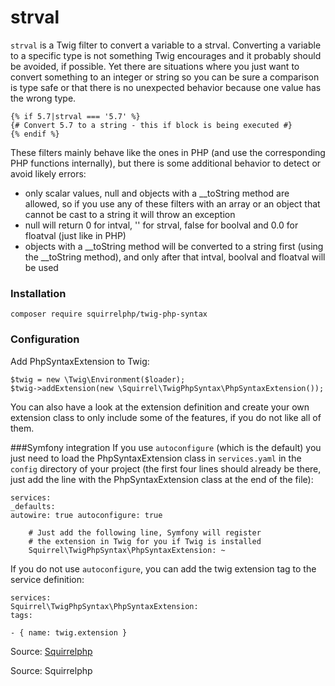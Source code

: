 # strval

`strval` is a Twig filter to convert a variable to a strval. Converting a variable to a specific type is not
something Twig encourages and it probably should be avoided, if possible. Yet there are situations where you just want
to convert something to an integer or string so you can be sure a comparison is type safe or that there is no unexpected
behavior because one value has the wrong type.

```twig
{% if 5.7|strval === '5.7' %}
{# Convert 5.7 to a string - this if block is being executed #}
{% endif %}
```

These filters mainly behave like the ones in PHP (and use the corresponding PHP functions internally), but there is some
additional behavior to detect or avoid likely errors:

- only scalar values, null and objects with a __toString method are allowed, so if you use any of these filters with an
  array or an object that cannot be cast to a string it will throw an exception
- null will return 0 for intval, '' for strval, false for boolval and 0.0 for floatval (just like in PHP)
- objects with a __toString method will be converted to a string first (using the __toString method), and only after
  that intval, boolval and floatval will be used

### Installation

```shell
composer require squirrelphp/twig-php-syntax
```

### Configuration

Add PhpSyntaxExtension to Twig:

```twig
$twig = new \Twig\Environment($loader);
$twig->addExtension(new \Squirrel\TwigPhpSyntax\PhpSyntaxExtension());
```

You can also have a look at the extension definition and create your own extension class to only include some of the
features, if you do not like all of them.

###Symfony integration 
If you use `autoconfigure` (which is the default) you just need to load the PhpSyntaxExtension class
in `services.yaml` in the `config` directory of your project (the first four lines should already be there, just add the
line with the PhpSyntaxExtension class at the end of the file):

```twig
services:
_defaults:
autowire: true autoconfigure: true

    # Just add the following line, Symfony will register
    # the extension in Twig for you if Twig is installed
    Squirrel\TwigPhpSyntax\PhpSyntaxExtension: ~
```

If you do not use `autoconfigure`, you can add the twig extension tag to the service definition:

```twig
services:
Squirrel\TwigPhpSyntax\PhpSyntaxExtension:
tags:

- { name: twig.extension }
```

Source: [Squirrelphp](https://github.com/squirrelphp/twig-php-syntax)

Source: Squirrelphp